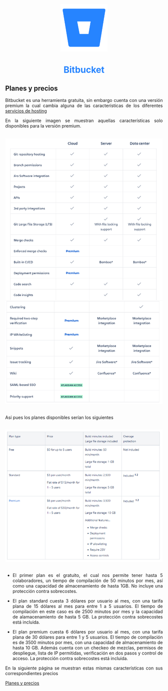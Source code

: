 <div align="center">

 <img src="../CI_CD/img/Bitbucket_logo.webp" width="30%"> 

# <p style="color:#2684FF"> Bitbucket </p>

</div>

<div align="justify">

## Planes y precios

Bitbucket es una herramienta gratuita, sin embargo cuenta con una versión premium la cual cambia alguna de las características de los diferentes <a href="../que_ofrece/README.md">servicios de hosting</a>

En la siguiente imagen se muestran aquellas características solo disponibles para la versión premium.

<br>

<div align="center">

<img src="img/15.PNG">
<img src="img/16.PNG">

</div>

<br>

Así pues los planes disponibles serían los siguientes

<br>

<div align="center">

<img src="img/17.PNG">

</div>

<br>

- El primer plan es el gratuito, el cual nos permite tener hasta 5 colaboradores, un tiempo de compilación de 50 minutos por mes, así como una capacidad de almacenamiento de hasta 1GB. No incluye una protección contra sobrecostes.

- El plan standard cuesta 3 dólares por usuario al mes, con una tarifa plana de 15 dólares al mes para entre 1 a 5 usuarios. El tiempo de compilación en este caso es de 2500 minutos por mes y la capacidad de alamacenamiento de hasta 5 GB. La protección contra sobrecostes está incluida.

- El plan premium cuesta 6 dólares por usuario al mes, con una tarifa plana de 30 dólares para entre 1 y 5 usuarios. El tiempo de compilación es de 3500 minutos por mes, con una capacidad de almacenamiento de hasta 10 GB. Además cuenta con un checkeo de mezclas, permisos de despliegue, lista de IP permitidas, verificación en dos pasos y control de acceso. La protección contra sobrecostes está incluida.

En la siguiente página se muestran estas mismas características con sus correspondientes precios

<a href="https://www.atlassian.com/software/bitbucket/pricing">Planes y precios</a>

</div>